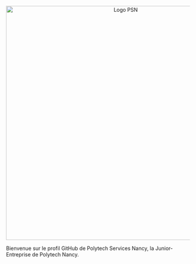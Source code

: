 <p align="center">
  <img src="https://github.com/PolytechSN/.github/assets/51171251/12f310ea-ec18-4a9d-8ff8-dfd0ef0d0411" alt="Logo PSN" width="640" />
</p>

Bienvenue sur le profil GitHub de Polytech Services Nancy, la Junior-Entreprise de Polytech Nancy.
